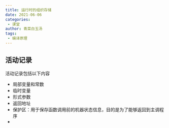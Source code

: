 ```yaml
---
title: 运行时的组织存储
date: 2021-06-06
categories:
 - 课堂
author: 青菜白玉汤
tags:
 - 编译原理
---
```


## 活动记录
活动记录包括以下内容
- 局部变量和常数
- 临时变量
- 形式参数
- 返回地址
- 保护区：用于保存函数调用前的机器状态信息，目的是为了能够返回到主调程序
- 
